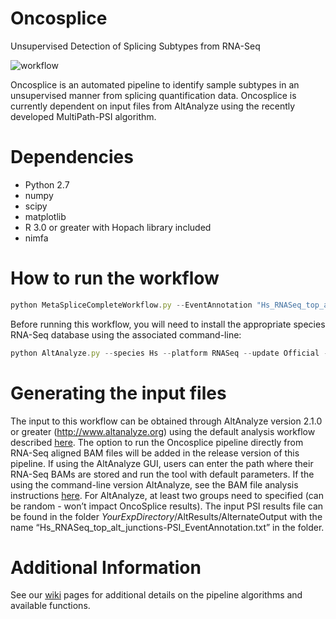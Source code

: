 # Oncosplice # 

Unsupervised Detection of Splicing Subtypes from RNA-Seq

![workflow](https://github.com/venkatmi/oncosplice/wiki/images/workflow.png)

Oncosplice is an automated pipeline to identify sample subtypes in an unsupervised manner from splicing quantification data. Oncosplice is currently dependent on input files from AltAnalyze using the recently developed MultiPath-PSI algorithm. 

 # Dependencies # 

  * Python 2.7
  * numpy
  * scipy
  * matplotlib
  * R 3.0 or greater with Hopach library included
  * nimfa

 # How to run the workflow # 

```javascript
python MetaSpliceCompleteWorkflow.py --EventAnnotation "Hs_RNASeq_top_alt_junctions-PSI_EventAnnotation.txt"
```

Before running this workflow, you will need to install the appropriate species RNA-Seq database using the associated command-line:

```javascript
python AltAnalyze.py --species Hs --platform RNASeq --update Official --version EnsMart72
```

 # Generating the input files #

The input to this workflow can be obtained through AltAnalyze version 2.1.0 or greater (http://www.altanalyze.org) using the default analysis workflow described [here](http://altanalyze.readthedocs.io/en/latest/Algorithms/#multipath-psi-splicing-algorithm). The option to run the Oncosplice pipeline directly from RNA-Seq aligned BAM files will be added in the release version of this pipeline. If using the AltAnalyze GUI, users can enter the path where their RNA-Seq BAMs are stored and run the tool with default parameters. If the using the command-line version AltAnalyze, see the BAM file analysis instructions [here](https://github.com/nsalomonis/altanalyze/wiki/CommandLineMode). For AltAnalyze, at least two groups need to specified (can be random - won’t impact OncoSplice results). The input PSI results file can be found in the folder *YourExpDirectory*/AltResults/AlternateOutput with the name “Hs_RNASeq_top_alt_junctions-PSI_EventAnnotation.txt” in the folder.

 # Additional Information # 

See our [wiki](https://github.com/venkatmi/oncosplice/wiki) pages for additional details on the pipeline algorithms and available functions.